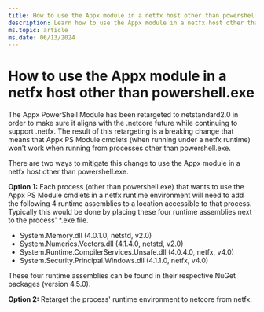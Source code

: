 ```yaml
---
title: How to use the Appx module in a netfx host other than powershell.exe
description: Learn how to use the Appx module in a netfx host other than powershell.exe.
ms.topic: article
ms.date: 06/13/2024
---
```


# How to use the Appx module in a netfx host other than powershell.exe

The Appx PowerShell Module has been retargeted to netstandard2.0 in order to make sure it aligns
with the .netcore future while continuing to support .netfx.
The result of this retargeting is a breaking change that means that Appx PS Module
cmdlets (when running under a netfx runtime) won’t work when running from processes other than powershell.exe.

There are two ways to mitigate this change to use the Appx module in a netfx host other than powershell.exe.

**Option 1:** Each process (other than powershell.exe) that wants to use the Appx PS Module cmdlets in a netfx runtime environment will need to add the following 4 runtime assemblies to a location accessible to that process.  Typically this would be done by placing these four runtime assemblies next to the process' *.exe file.

* System.Memory.dll (4.0.1.0, netstd, v2.0)
* System.Numerics.Vectors.dll (4.1.4.0, netstd, v2.0)
* System.Runtime.CompilerServices.Unsafe.dll (4.0.4.0, netfx, v4.0)
* System.Security.Principal.Windows.dll (4.1.1.0, netfx, v4.0)

These four runtime assemblies can be found in their respective NuGet packages (version 4.5.0).

**Option 2:** Retarget the process' runtime environment to netcore from netfx. 




 

 